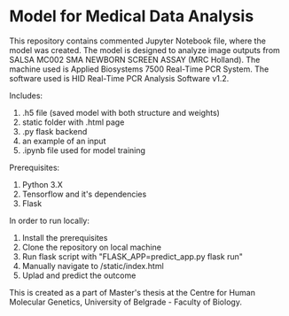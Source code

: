 # Model for Medical Data Analysis
This repository contains commented Jupyter Notebook file, where the model was created.
The model is designed to analyze image outputs from SALSA MC002 SMA NEWBORN SCREEN ASSAY (MRC Holland).
The machine used is Applied Biosystems 7500 Real-Time PCR System.
The software used is HID Real-Time PCR Analysis Software v1.2.

Includes:
1) .h5 file (saved model with both structure and weights)
2) static folder with .html page
3) .py flask backend
4) an example of an input
5) .ipynb file used for model training

Prerequisites:
1) Python 3.X
2) Tensorflow and it's dependencies
3) Flask

In order to run locally:
1) Install the prerequisites
2) Clone the repository on local machine
3) Run flask script with "FLASK_APP=predict_app.py flask run"
4) Manually navigate to /static/index.html
5) Uplad and predict the outcome

This is created as a part of Master's thesis at the Centre for Human Molecular Genetics, University of Belgrade - Faculty of Biology.
